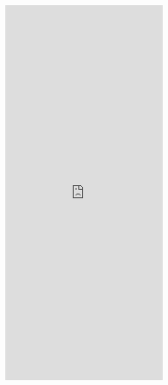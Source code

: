<iframe src="https://jsemu2.github.io/gba" width="100%" height="1200" frameborder="0" scrolling="no"></iframe>
